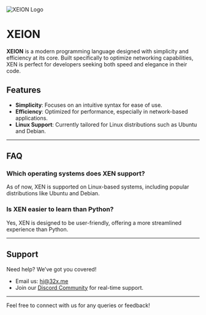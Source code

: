 ![XEION Logo](https://us-east-1.tixte.net/uploads/tixte.32x.me/xeion_logo.png)

# **XEION**

**XEION** is a modern programming language designed with simplicity and efficiency at its core. Built specifically to optimize networking capabilities, XEN is perfect for developers seeking both speed and elegance in their code.

## **Features**
- **Simplicity**: Focuses on an intuitive syntax for ease of use.
- **Efficiency**: Optimized for performance, especially in network-based applications.
- **Linux Support**: Currently tailored for Linux distributions such as Ubuntu and Debian.

---

## **FAQ**

### **Which operating systems does XEN support?**
As of now, XEN is supported on Linux-based systems, including popular distributions like Ubuntu and Debian.

### **Is XEN easier to learn than Python?**
Yes, XEN is designed to be user-friendly, offering a more streamlined experience than Python.

---

## **Support**

Need help? We’ve got you covered!
- Email us: [hi@32x.me](mailto:hi@32x.me)
- Join our [Discord Community](https://discord.gg/d8tSdMhH2t) for real-time support.

---

Feel free to connect with us for any queries or feedback!
